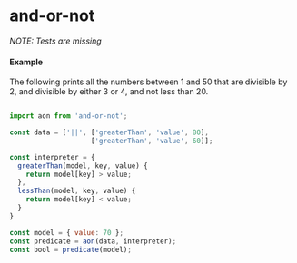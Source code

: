 # and-or-not

_NOTE: Tests are missing_

#### Example

The following prints all the numbers between 1 and 50 that are divisible by 2, and divisible by either 3 or 4, and not less than 20.

```javascript

import aon from 'and-or-not';

const data = ['||', ['greaterThan', 'value', 80], 
                    ['greaterThan', 'value', 60]];

const interpreter = {
  greaterThan(model, key, value) {
    return model[key] > value;
  },
  lessThan(model, key, value) {
    return model[key] < value;
  }
}

const model = { value: 70 };
const predicate = aon(data, interpreter);
const bool = predicate(model);

```
